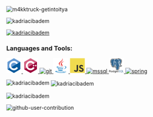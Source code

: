 ![m4kktruck-getintoitya](https://user-images.githubusercontent.com/41760076/168429945-2cc38fe1-80f8-48ec-b04d-9d523b2348e9.gif)


<p align="left"> <img src="https://komarev.com/ghpvc/?username=kadriacibadem&label=Profile%20views&color=0e75b6&style=flat" alt="kadriacibadem" /> </p>

<p align="left"> <a href="https://github.com/ryo-ma/github-profile-trophy"><img src="https://github-profile-trophy.vercel.app/?username=kadriacibadem" alt="kadriacibadem" /></a> </p>


<h3 align="left">Languages and Tools:</h3>
<p align="left"> <a href="https://www.cprogramming.com/" target="_blank" rel="noreferrer"> <img src="https://raw.githubusercontent.com/devicons/devicon/master/icons/c/c-original.svg" alt="c" width="40" height="40"/> </a> <a href="https://www.w3schools.com/cpp/" target="_blank" rel="noreferrer"> <img src="https://raw.githubusercontent.com/devicons/devicon/master/icons/cplusplus/cplusplus-original.svg" alt="cplusplus" width="40" height="40"/> </a> <a href="https://git-scm.com/" target="_blank" rel="noreferrer"> <img src="https://www.vectorlogo.zone/logos/git-scm/git-scm-icon.svg" alt="git" width="40" height="40"/> </a> <a href="https://www.java.com" target="_blank" rel="noreferrer"> <img src="https://raw.githubusercontent.com/devicons/devicon/master/icons/java/java-original.svg" alt="java" width="40" height="40"/> </a> <a href="https://developer.mozilla.org/en-US/docs/Web/JavaScript" target="_blank" rel="noreferrer"> <img src="https://raw.githubusercontent.com/devicons/devicon/master/icons/javascript/javascript-original.svg" alt="javascript" width="40" height="40"/> </a> <a href="https://www.microsoft.com/en-us/sql-server" target="_blank" rel="noreferrer"> <img src="https://www.svgrepo.com/show/303229/microsoft-sql-server-logo.svg" alt="mssql" width="40" height="40"/> </a> <a href="https://www.postgresql.org" target="_blank" rel="noreferrer"> <img src="https://raw.githubusercontent.com/devicons/devicon/master/icons/postgresql/postgresql-original-wordmark.svg" alt="postgresql" width="40" height="40"/> </a> <a href="https://spring.io/" target="_blank" rel="noreferrer"> <img src="https://www.vectorlogo.zone/logos/springio/springio-icon.svg" alt="spring" width="40" height="40"/> </a> </p>

<p><img align="left" src="https://github-readme-stats.vercel.app/api/top-langs?username=kadriacibadem&show_icons=true&locale=en&layout=compact" alt="kadriacibadem" /></p>

<p>&nbsp;<img align="center" src="https://github-readme-stats.vercel.app/api?username=kadriacibadem&show_icons=true&locale=en" alt="kadriacibadem" /></p>

<p><img align="center" src="https://github-readme-streak-stats.herokuapp.com/?user=kadriacibadem&" alt="kadriacibadem" /></p>

![github-user-contribution](https://user-images.githubusercontent.com/41760076/169043288-04a8855b-36b0-4c6a-9fce-39a0ac1f48be.svg)
